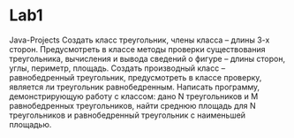 # Lab1
Java-Projects
Создать класс треугольник, члены класса – длины 3-х сторон. Предусмотреть в классе методы проверки 
существования треугольника, вычисления и вывода сведений о фигуре – длины сторон, углы, периметр, площадь. 
Создать производный класс – равнобедренный треугольник, предусмотреть в классе проверку, является ли треугольник равнобедренным. 
Написать программу, демонстрирующую работу с классом: дано N треугольников и M равнобедренных треугольников, 
найти среднюю площадь для N треугольников и равнобедренный треугольник с наименьшей площадью.
